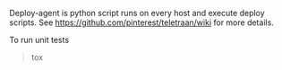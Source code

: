 Deploy-agent is python script runs on every host and execute deploy scripts.
See https://github.com/pinterest/teletraan/wiki for more details.

To run unit tests
> tox

